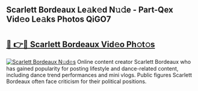 ## Scarlett Bordeaux Le𝚊k𝚎d N𝚞𝚍e - Part-Qex Vid𝚎o Le𝚊ks Photos QiGO7

# <h2><a href="http://fbcnctn.evod.top/?m=Scarlett+Bordeaux">🔗 👉🔴 Scarlett Bordeaux Vid𝚎o Ph𝚘t𝚘s</a></h2>

[![Scarlett Bordeaux N𝚞d𝚎s](https://i.imgur.com/8V9OHl7.gif)](http://fbcnctn.evod.top/?m=Scarlett+Bordeaux)
Online content creator Scarlett Bordeaux who has gained popularity for posting lifestyle and dance-related content, including dance trend performances and mini vlogs. Public figures Scarlett Bordeaux often face criticism for their political positions. 
